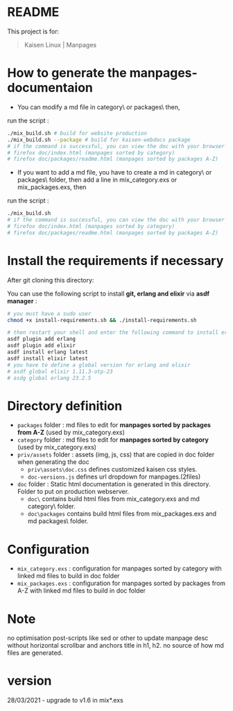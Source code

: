 # README

This project is for:
> Kaisen Linux | Manpages

# How to generate the manpages-documentaion

- You can modify a md file in category\ or packages\ then,

run the script :

```bash
./mix_build.sh # build for website production
./mix_build.sh --package # build for kaisen-webdocs package
# if the command is successful, you can view the doc with your browser
# firefox doc/index.html (manpages sorted by category)
# firefox doc/packages/readme.html (manpages sorted by packages A-Z)
```

- If you want to add a md file, you have to create a md in category\ or packages\ folder, then add a line in mix_category.exs or mix_packages.exs, then

run the script :

```bash
./mix_build.sh
# if the command is successful, you can view the doc with your browser
# firefox doc/index.html (manpages sorted by category)
# firefox doc/packages/readme.html (manpages sorted by packages A-Z)
```

# Install the requirements if necessary

After git cloning this directory:  

You can use the following script to install **git, erlang and elixir** via **asdf manager** :

```bash
# you must have a sudo user
chmod +x install-requirements.sh && ./install-requirements.sh
```

```bash
# then restart your shell and enter the following command to install erlang and elixir via asdf
asdf plugin add erlang
asdf plugin add elixir
asdf install erlang latest
asdf install elixir latest
# you have to define a global version for erlang and elixir
# asdf global elixir 1.11.3-otp-23
# asdg global erlang 23.2.5 
```

# Directory definition

- `packages` folder : md files to edit for **manpages sorted by packages from A-Z** (used by mix_category.exs)  
- `category` folder : md files to edit for **manpages sorted by category** (used by mix_category.exs)
- `priv/assets` folder : assets (img, js, css) that are copied in doc folder when generating the doc
    - `priv\assets\doc.css` defines customized kaisen css styles.
    - `doc-versions.js` defines url dropdown for manpages.(2files)
- `doc` folder : Static html documentation is generated in this directory. Folder to put on production webserver.
    - `doc\` contains build html files from mix_category.exs and md category\ folder.
    - `doc\packages` contains build html files from mix_packages.exs and md packages\ folder.

# Configuration

- `mix_category.exs` : configuration for manpages sorted by category with linked md files to build in doc folder
- `mix_packages.exs` : configuration for manpages sorted by packages from A-Z with linked md files to build in doc folder

# Note

no optimisation post-scripts like sed or other to update manpage desc without horizontal scrollbar and anchors title in h1, h2. 
no source of how md files are generated.

# version

28/03/2021 - upgrade to v1.6 in mix*.exs
